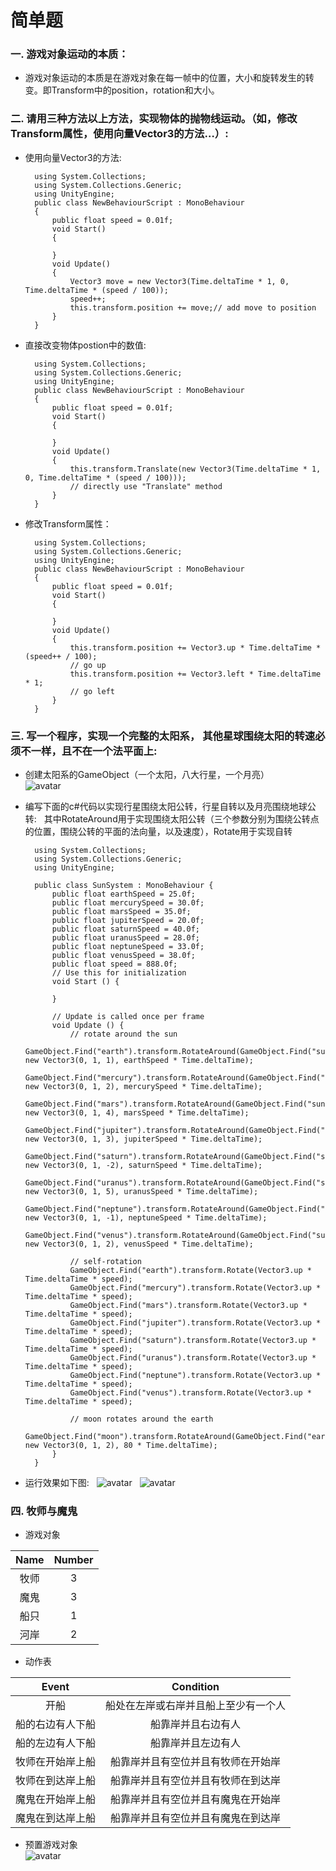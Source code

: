 # 简单题
### 一. 游戏对象运动的本质： ###  
- 游戏对象运动的本质是在游戏对象在每一帧中的位置，大小和旋转发生的转变。即Transform中的position，rotation和大小。  
### 二. 请用三种方法以上方法，实现物体的抛物线运动。（如，修改Transform属性，使用向量Vector3的方法…）: ###  
- 使用向量Vector3的方法:  

		using System.Collections;  
		using System.Collections.Generic;  
		using UnityEngine;  
		public class NewBehaviourScript : MonoBehaviour  
		{  
    		public float speed = 0.01f;
    		void Start()
    		{
    				    
    		}
    		void Update()
    		{
        		Vector3 move = new Vector3(Time.deltaTime * 1, 0, Time.deltaTime * (speed / 100));
        		speed++; 
        		this.transform.position += move;// add move to position
			}
		}
- 直接改变物体postion中的数值:  

		using System.Collections;  
		using System.Collections.Generic;  
		using UnityEngine;  
		public class NewBehaviourScript : MonoBehaviour  
		{  
    		public float speed = 0.01f;
    		void Start()
    		{
        
    		}
    		void Update()
    		{
        		this.transform.Translate(new Vector3(Time.deltaTime * 1, 0, Time.deltaTime * (speed / 100)));
        		// directly use "Translate" method
    		}
		}  
- 修改Transform属性：  

		using System.Collections;  
		using System.Collections.Generic;  
		using UnityEngine;  
		public class NewBehaviourScript : MonoBehaviour  
		{  
    		public float speed = 0.01f;
    		void Start()
    		{
        
    		}
    		void Update()
    		{
        		this.transform.position += Vector3.up * Time.deltaTime * (speed++ / 100);
        		// go up
        		this.transform.position += Vector3.left * Time.deltaTime * 1;
        		// go left 
    		}
		}  
### 三. 写一个程序，实现一个完整的太阳系， 其他星球围绕太阳的转速必须不一样，且不在一个法平面上: ###  
- 创建太阳系的GameObject（一个太阳，八大行星，一个月亮）  
![avatar](https://github.com/MockingT/3D_Game-2/blob/master/picture/3d2.png)  
- 编写下面的c#代码以实现行星围绕太阳公转，行星自转以及月亮围绕地球公转:  
其中RotateAround用于实现围绕太阳公转（三个参数分别为围绕公转点的位置，围绕公转的平面的法向量，以及速度），Rotate用于实现自转  

		using System.Collections;
		using System.Collections.Generic;
		using UnityEngine;

		public class SunSystem : MonoBehaviour {
    		public float earthSpeed = 25.0f;
    		public float mercurySpeed = 30.0f;
    		public float marsSpeed = 35.0f;
    		public float jupiterSpeed = 20.0f;
    		public float saturnSpeed = 40.0f;
    		public float uranusSpeed = 28.0f;
    		public float neptuneSpeed = 33.0f;
    		public float venusSpeed = 38.0f;
    		public float speed = 888.0f;
    		// Use this for initialization
    		void Start () {
		
			}
	
			// Update is called once per frame
			void Update () {
        		// rotate around the sun
        		GameObject.Find("earth").transform.RotateAround(GameObject.Find("sun").transform.position, new Vector3(0, 1, 1), earthSpeed * Time.deltaTime);
        		GameObject.Find("mercury").transform.RotateAround(GameObject.Find("sun").transform.position, new Vector3(0, 1, 2), mercurySpeed * Time.deltaTime);
        		GameObject.Find("mars").transform.RotateAround(GameObject.Find("sun").transform.position, new Vector3(0, 1, 4), marsSpeed * Time.deltaTime);
        		GameObject.Find("jupiter").transform.RotateAround(GameObject.Find("sun").transform.position, new Vector3(0, 1, 3), jupiterSpeed * Time.deltaTime);
        		GameObject.Find("saturn").transform.RotateAround(GameObject.Find("sun").transform.position, new Vector3(0, 1, -2), saturnSpeed * Time.deltaTime);
        		GameObject.Find("uranus").transform.RotateAround(GameObject.Find("sun").transform.position, new Vector3(0, 1, 5), uranusSpeed * Time.deltaTime);
        		GameObject.Find("neptune").transform.RotateAround(GameObject.Find("sun").transform.position, new Vector3(0, 1, -1), neptuneSpeed * Time.deltaTime);
        		GameObject.Find("venus").transform.RotateAround(GameObject.Find("sun").transform.position, new Vector3(0, 1, 2), venusSpeed * Time.deltaTime);

        		// self-rotation
        		GameObject.Find("earth").transform.Rotate(Vector3.up * Time.deltaTime * speed);
        		GameObject.Find("mercury").transform.Rotate(Vector3.up * Time.deltaTime * speed);
        		GameObject.Find("mars").transform.Rotate(Vector3.up * Time.deltaTime * speed);
        		GameObject.Find("jupiter").transform.Rotate(Vector3.up * Time.deltaTime * speed);
        		GameObject.Find("saturn").transform.Rotate(Vector3.up * Time.deltaTime * speed);
        		GameObject.Find("uranus").transform.Rotate(Vector3.up * Time.deltaTime * speed);
        		GameObject.Find("neptune").transform.Rotate(Vector3.up * Time.deltaTime * speed);
        		GameObject.Find("venus").transform.Rotate(Vector3.up * Time.deltaTime * speed);

		        // moon rotates around the earth
        		GameObject.Find("moon").transform.RotateAround(GameObject.Find("earth").transform.position, new Vector3(0, 1, 2), 80 * Time.deltaTime);
    		}
		}  
- 运行效果如下图:  
![avatar](https://github.com/MockingT/3D_Game-2/blob/master/picture/3d4.png)  
![avatar](https://github.com/MockingT/3D_Game-2/blob/master/picture/3d3.png)  
### 四. 牧师与魔鬼 ###  
- 游戏对象  

| Name | Number |
| :-: | :-: |
| 牧师 | 3 |
| 魔鬼 | 3 |
| 船只 | 1 |
| 河岸 | 2 |  

- 动作表

| Event | Condition |
| :-: | :-: |
| 开船 | 船处在左岸或右岸并且船上至少有一个人 |
| 船的右边有人下船 | 船靠岸并且右边有人 |
| 船的左边有人下船 | 船靠岸并且左边有人 |
| 牧师在开始岸上船 | 船靠岸并且有空位并且有牧师在开始岸 |
| 牧师在到达岸上船 | 船靠岸并且有空位并且有牧师在到达岸 |
| 魔鬼在开始岸上船 | 船靠岸并且有空位并且有魔鬼在开始岸 |
| 魔鬼在到达岸上船 | 船靠岸并且有空位并且有魔鬼在到达岸 |  

- 预置游戏对象  
![avatar](https://github.com/MockingT/3D_Game-2/blob/master/picture/3d5.png)

